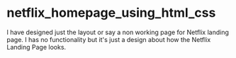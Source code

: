 # netflix_homepage_using_html_css

I have designed just the layout or say a non working page for Netflix landing page. I has no functionality but it's just a design about how the Netflix Landing Page looks.
